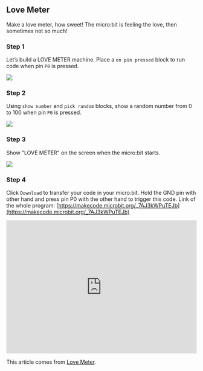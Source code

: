## Love Meter

Make a love meter, how sweet! The micro:bit is feeling the love, then sometimes not so much!

### Step 1

Let’s build a LOVE METER machine. Place a `on pin pressed` block to run code when pin `P0` is pressed.

![](https://i.imgur.com/JQKh537.png)

### Step 2

Using `show number` and `pick random` blocks, show a random number from 0 to 100 when pin `P0` is pressed.

![](https://i.imgur.com/J1ONkge.png)

### Step 3

Show "LOVE METER" on the screen when the micro:bit starts.

![](https://i.imgur.com/b8XcgoJ.png)

### Step 4

Click `Download` to transfer your code in your micro:bit. Hold the GND pin with other hand and press pin P0 with the other hand to trigger this code.
Link of the whole program: [https://makecode.microbit.org/_7AJ3kWPuTEJb](https://makecode.microbit.org/_7AJ3kWPuTEJb)

<div style="position:relative;height:0;padding-bottom:70%;overflow:hidden;"><iframe style="position:absolute;top:0;left:0;width:100%;height:100%;" src="https://makecode.microbit.org/#pub:_0Y2i478orYXT" frameborder="0" sandbox="allow-popups allow-forms allow-scripts allow-same-origin"></iframe></div>

This article comes from [Love Meter](https://makecode.microbit.org/projects/love-meter).
